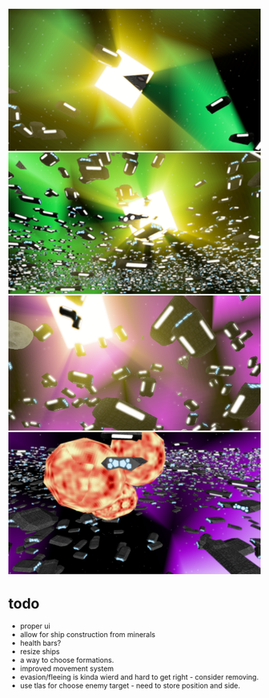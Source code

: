 ![](readme/fighter.png)
![](readme/fleet.png)
![](readme/rays.png)
![](readme/explosions.png)
# todo

* proper ui
* allow for ship construction from minerals
* health bars?
* resize ships
* a way to choose formations.
* improved movement system
* evasion/fleeing is kinda wierd and hard to get right - consider removing.
* use tlas for choose enemy target - need to store position and side.
